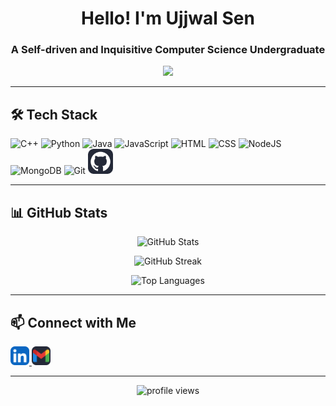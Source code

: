 <h1 align="center">Hello! I'm Ujjwal Sen</h1>
<h3 align="center">A Self-driven and Inquisitive Computer Science Undergraduate</h3>

<p align="center">
  <img src="https://readme-typing-svg.herokuapp.com?font=Fira+Code&size=22&pause=1000&center=true&vCenter=true&width=435&lines=Full-Stack+Developer;Backend+Dev+%7C+API+Security+%7C+JWT%2C+OAuth2;Always+learning+%F0%9F%93%9A;Building+real-world+projects+%F0%9F%9A%80" />
</p>


---

## 🛠️ Tech Stack

<p align="left">
  <img src="https://cdn.jsdelivr.net/gh/devicons/devicon/icons/cplusplus/cplusplus-original.svg" height="40" alt="C++" />
  <img src="https://cdn.jsdelivr.net/gh/devicons/devicon/icons/python/python-original.svg" height="40" alt="Python" />
  <img src="https://cdn.jsdelivr.net/gh/devicons/devicon/icons/java/java-original.svg" height="40" alt="Java" />
  <img src="https://cdn.jsdelivr.net/gh/devicons/devicon/icons/javascript/javascript-original.svg" height="40" alt="JavaScript" />
  <img src="https://cdn.jsdelivr.net/gh/devicons/devicon/icons/html5/html5-original.svg" height="40" alt="HTML" />
  <img src="https://cdn.jsdelivr.net/gh/devicons/devicon/icons/css3/css3-original.svg" height="40" alt="CSS" />
  <img src="https://cdn.jsdelivr.net/gh/devicons/devicon/icons/nodejs/nodejs-original.svg" height="40" alt="NodeJS" />
  <img src="https://cdn.jsdelivr.net/gh/devicons/devicon/icons/mongodb/mongodb-original.svg" height="40" alt="MongoDB" />
  <img src="https://cdn.jsdelivr.net/gh/devicons/devicon/icons/git/git-original.svg" height="40" alt="Git" />
  <img src="https://raw.githubusercontent.com/tandpfun/skill-icons/refs/heads/main/icons/Github-Dark.svg" height="40" alt="GitHub" />
</p>

---

## 📊 GitHub Stats

<p align="center">
  <img src="https://github-readme-stats.vercel.app/api?username=Ujjwalsen&show_icons=true&theme=radical" alt="GitHub Stats" />
</p>

<p align="center">
  <img src="https://github-readme-streak-stats.herokuapp.com/?user=Ujjwalsen&theme=dark&hide_border=false" alt="GitHub Streak" />
</p>

<p align="center">
  <img src="https://github-readme-stats.vercel.app/api/top-langs/?username=Ujjwalsen&layout=compact&theme=midnight-purple" alt="Top Languages" />
</p>

---

## 📫 Connect with Me

<p>
  <a href="https://www.linkedin.com/in/ujjwal-sen2304/" target="_blank">
    <img height='30px' width='30px' alt="LinkedIn" src="https://raw.githubusercontent.com/tandpfun/skill-icons/refs/heads/main/icons/LinkedIn.svg" />
  </a>
  <a href="mailto:ujjwalsen23@gmail.com" target="_blank">
    <img height='30px' width='30px' alt="Gmail" src="https://raw.githubusercontent.com/tandpfun/skill-icons/refs/heads/main/icons/Gmail-Dark.svg" />
  </a>
</p>

---

<p align="center">
  <img src="https://komarev.com/ghpvc/?username=Ujjwalsen&label=Profile%20views&color=blueviolet&style=flat" alt="profile views" />
</p>
